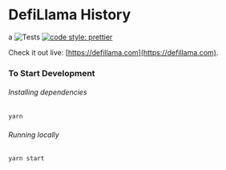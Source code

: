 # DefiLlama History

a
![Tests](https://github.com/sushiswap/sushiswap-vision/workflows/Tests/badge.svg)
[![code style: prettier](https://img.shields.io/badge/code_style-prettier-ff69b4.svg?style=flat-square)](https://github.com/prettier/prettier)


Check it out live: [https://defillama.com](https://defillama.com).

### To Start Development

###### Installing dependencies

```bash
yarn
```

###### Running locally

```bash
yarn start
```
